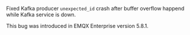 Fixed Kafka producer `unexpected_id` crash after buffer overflow happend while Kafka service is down.

This bug was introduced in EMQX Enterprise version 5.8.1.
